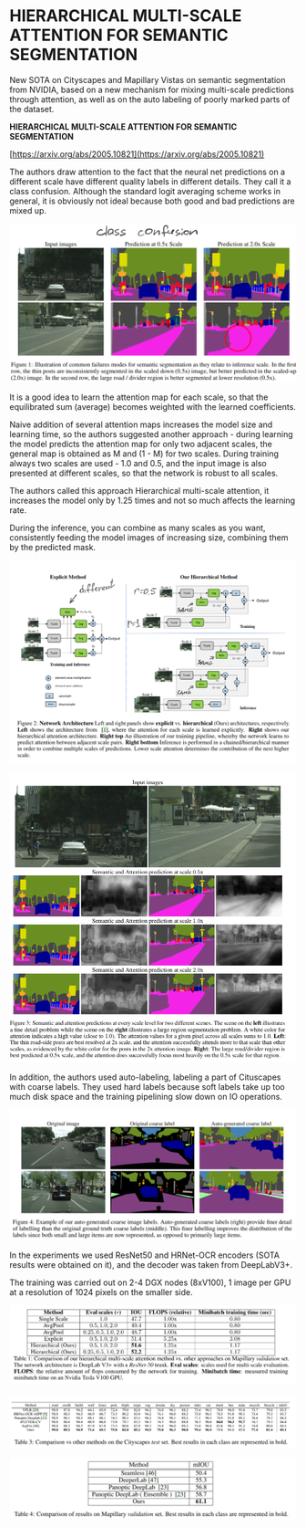 # HIERARCHICAL MULTI-SCALE ATTENTION FOR SEMANTIC SEGMENTATION

New SOTA on Cityscapes and Mapillary Vistas on semantic segmentation from NVIDIA, based on a new mechanism for mixing multi-scale predictions through attention, as well as on the auto labeling of poorly marked parts of the dataset.

**HIERARCHICAL MULTI-SCALE ATTENTION FOR SEMANTIC SEGMENTATION**

[https://arxiv.org/abs/2005.10821](https://arxiv.org/abs/2005.10821)

The authors draw attention to the fact that the neural net predictions on a different scale have different quality labels in different details. They call it a class confusion. Although the standard logit averaging scheme works in general, it is obviously not ideal because both good and bad predictions are mixed up.

![image.png](HIERARCHICAL%20MULTI%20SCALE%20ATTENTION%20FOR%20SEMANTIC%20SE%204620ce37532b4337851fc24423c2c7ab/image.png)

It is a good idea to learn the attention map for each scale, so that the equilibrated sum (average) becomes weighted with the learned coefficients.

Naive addition of several attention maps increases the model size and learning time, so the authors suggested another approach - during learning the model predicts the attention map for only two adjacent scales, the general map is obtained as M and (1 - M) for two scales. During training always two scales are used - 1.0 and 0.5, and the input image is also presented at different scales, so that the network is robust to all scales.

The authors called this approach Hierarchical multi-scale attention, it increases the model only by 1.25 times and not so much affects the learning rate.

During the inference, you can combine as many scales as you want, consistently feeding the model images of increasing size, combining them by the predicted mask.

![image.png](HIERARCHICAL%20MULTI%20SCALE%20ATTENTION%20FOR%20SEMANTIC%20SE%204620ce37532b4337851fc24423c2c7ab/image%201.png)

![image.png](HIERARCHICAL%20MULTI%20SCALE%20ATTENTION%20FOR%20SEMANTIC%20SE%204620ce37532b4337851fc24423c2c7ab/image%202.png)

In addition, the authors used auto-labeling, labeling a part of Cituscapes with coarse labels. They used hard labels because soft labels take up too much disk space and the training pipelining slow down on IO operations.

![image.png](HIERARCHICAL%20MULTI%20SCALE%20ATTENTION%20FOR%20SEMANTIC%20SE%204620ce37532b4337851fc24423c2c7ab/image%203.png)

In the experiments we used ResNet50 and HRNet-OCR encoders (SOTA results were obtained on it), and the decoder was taken from DeepLabV3+.

The training was carried out on 2-4 DGX nodes (8xV100), 1 image per GPU at a resolution of 1024 pixels on the smaller side.

![image.png](HIERARCHICAL%20MULTI%20SCALE%20ATTENTION%20FOR%20SEMANTIC%20SE%204620ce37532b4337851fc24423c2c7ab/image%204.png)

![image.png](HIERARCHICAL%20MULTI%20SCALE%20ATTENTION%20FOR%20SEMANTIC%20SE%204620ce37532b4337851fc24423c2c7ab/image%205.png)

![image.png](HIERARCHICAL%20MULTI%20SCALE%20ATTENTION%20FOR%20SEMANTIC%20SE%204620ce37532b4337851fc24423c2c7ab/image%206.png)